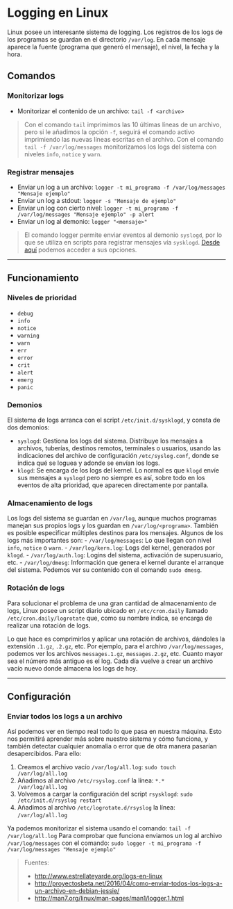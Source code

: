 # Logging en Linux
Linux posee un interesante sistema de logging. Los registros de los logs de los programas se guardan en el directorio `/var/log`. En cada mensaje aparece la fuente (programa que generó el mensaje), el nivel, la fecha y la hora.

## Comandos
### Monitorizar logs
- Monitorizar el contenido de un archivo: `tail -f <archivo>`

> Con el comando `tail` imprimimos las 10 últimas líneas de un archivo, pero si le añadimos la opción `-f`, seguirá el comando activo imprimiendo las nuevas líneas escritas en el archivo. Con el comando `tail -f /var/log/messages` monitorizamos los logs del sistema con niveles `info`, `notice` y `warn`.

### Registrar mensajes
- Enviar un log a un archivo: `logger -t mi_programa -f /var/log/messages "Mensaje ejemplo"`
- Enviar un log a stdout: `logger -s "Mensaje de ejemplo"`
- Enviar un log con cierto nivel: `logger -t mi_programa -f /var/log/messages "Mensaje ejemplo" -p alert`
- Enviar un log al demonio: `logger "<mensaje>"`

> El comando logger permite enviar eventos al demonio `syslogd`, por lo que se utiliza en scripts para registrar mensajes vía `sysklogd`. [Desde aquí](http://man7.org/linux/man-pages/man1/logger.1.html) podemos acceder a sus opciones.

___________________________________________

## Funcionamiento

### Niveles de prioridad
- `debug`
- `info`
- `notice`
- `warning`
- `warn`
- `err`
- `error`
- `crit`
- `alert`
- `emerg`
- `panic`

### Demonios
El sistema de logs arranca con el script `/etc/init.d/sysklogd`, y consta de dos demonios:
- `syslogd`: Gestiona los logs del sistema. Distribuye los mensajes a archivos, tuberías, destinos remotos, terminales o usuarios, usando las indicaciones del archivo de configuración `/etc/syslog.conf`, donde se indica qué se loguea y adonde se envían los logs.
- `klogd`: Se encarga de los logs del kernel. Lo normal es que `klogd` envíe sus mensajes a `syslogd` pero no siempre es así, sobre todo en los eventos de alta prioridad, que aparecen directamente por pantalla.

### Almacenamiento de logs
Los logs del sistema se guardan en `/var/log`, aunque muchos programas manejan sus propios logs y los guardan en `/var/log/<programa>`. También es posible especificar múltiples destinos para los mensajes. Algunos de los logs más importantes son:
    - `/var/log/messages`: Lo que llegan con nivel `info`, `notice` o `warn`.
    - `/var/log/kern.log`: Logs del kernel, generados por `klogd`.
    - `/var/log/auth.log`: Logins del sistema, activación de superusuario, etc.
    - `/var/log/dmesg`: Información que genera el kernel durante el arranque del sistema. Podemos ver su contenido con el comando `sudo dmesg`.

### Rotación de logs
Para solucionar el problema de una gran cantidad de almacenamiento de logs, Linux posee un script diario ubicado en `/etc/cron.daily` llamado `/etc/cron.daily/logrotate` que, como su nombre indica, se encarga de realizar una rotación de logs.

Lo que hace es comprimirlos y aplicar una rotación de archivos, dándoles la extensión `.1.gz`, `.2.gz`, etc. Por ejemplo, para el archivo `/var/log/messages`, podemos ver los archivos `messages.1.gz`, `messages.2.gz`, etc. Cuanto mayor sea el número más antiguo es el log. Cada día vuelve a crear un archivo vacío nuevo donde almacena los logs de hoy.

_________________________________________

## Configuración

### Enviar todos los logs a un archivo
Así podemos ver en tiempo real todo lo que pasa en nuestra máquina. Esto nos permitirá aprender más sobre nuestro sistema y cómo funciona, y también detectar cualquier anomalía o error que de otra manera pasarían desapercibidos. Para ello:
1. Creamos el archivo vacío `/var/log/all.log`: `sudo touch /var/log/all.log`
2. Añadimos al archivo `/etc/rsyslog.conf` la línea: `*.*       /var/log/all.log`
3. Volvemos a cargar la configuración del script `rsysklogd`: `sudo /etc/init.d/rsyslog restart`
4. Añadimos al archivo `/etc/logrotate.d/rsyslog` la línea: `/var/log/all.log`

Ya podemos monitorizar el sistema usando el comando: `tail -f /var/log/all.log`
Para comprobar que funciona enviamos un log al archivo `/var/log/messages` con el comando: `sudo logger -t mi_programa -f /var/log/messages "Mensaje ejemplo"`

> Fuentes:
> - http://www.estrellateyarde.org/logs-en-linux
> - http://proyectosbeta.net/2016/04/como-enviar-todos-los-logs-a-un-archivo-en-debian-jessie/
> - http://man7.org/linux/man-pages/man1/logger.1.html
